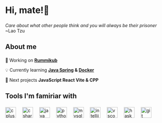 <h1 align="left">Hi, mate!👋</h1>

###

<p align="left"><em>Care about what other people think and you will always be their prisoner</em> ~Lao Tzu</p>

###

<h2 align="left">About me</h2>

###

<p align="left">🚧 Working on <a href="https://rummikub.com/play-online/"><strong>Rummikub</strong></a></p>
<p align="left">💡 Currently learning <strong><a href="https://spring.io/">Java Spring</a> & <a href="https://www.docker.com/">Docker</a></strong></p>
<p align="left">🎯 Next projects <strong>JavaScript React Vite & CPP</strong></p>

###

<h2 align="left">Tools I'm famiriar with</h2>

###

<div align="left">
  <img src="https://cdn.jsdelivr.net/gh/devicons/devicon/icons/cplusplus/cplusplus-original.svg" height="34" alt="cplusplus logo"  />
  <img width="12" />
  <img src="https://cdn.jsdelivr.net/gh/devicons/devicon/icons/csharp/csharp-original.svg" height="34" alt="csharp logo"  />
  <img width="12" />
  <img src="https://cdn.jsdelivr.net/gh/devicons/devicon/icons/java/java-original.svg" height="34" alt="java logo"  />
  <img width="12" />
  <img src="https://cdn.jsdelivr.net/gh/devicons/devicon/icons/python/python-original.svg" height="34" alt="python logo"  />
  <img width="12" />
  <img src="https://cdn.jsdelivr.net/gh/devicons/devicon/icons/mysql/mysql-original-wordmark.svg" height="34" alt="mysql logo"  />
  <img width="12" />
  <img src="https://cdn.jsdelivr.net/gh/devicons/devicon/icons/intellij/intellij-original.svg" height="34" alt="intellij logo"  />
  <img width="12" />
  <img src="https://cdn.jsdelivr.net/gh/devicons/devicon/icons/vscode/vscode-original.svg" height="34" alt="vscode logo"  />
  <img width="12" />
  <img src="https://cdn.jsdelivr.net/gh/devicons/devicon/icons/haskell/haskell-original.svg" height="34" alt="haskell logo"  />
  <img width="12" />
  <img src="https://cdn.jsdelivr.net/gh/devicons/devicon/icons/git/git-original.svg" height="34" alt="git logo"  />
</div>

###
